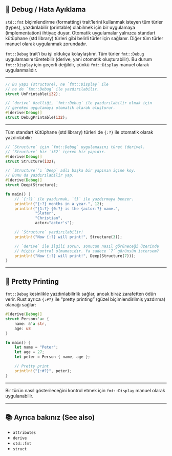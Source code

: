 ## 🐞 Debug / Hata Ayıklama

`std::fmt` biçimlendirme (formatting) trait’lerini kullanmak isteyen tüm türler (types), yazdırılabilir (printable) olabilmek için bir uygulamaya (implementation) ihtiyaç duyar. Otomatik uygulamalar yalnızca standart kütüphane (std library) türleri gibi belirli türler için sağlanır. Diğer tüm türler manuel olarak uygulanmak zorundadır.

`fmt::Debug` trait’i bu işi oldukça kolaylaştırır. Tüm türler `fmt::Debug` uygulamasını türetebilir (derive, yani otomatik oluşturabilir). Bu durum `fmt::Display` için geçerli değildir, çünkü `fmt::Display` manuel olarak uygulanmalıdır.

---

```rust
// Bu yapı (structure), ne `fmt::Display` ile
// ne de `fmt::Debug` ile yazdırılabilir.
struct UnPrintable(i32);

// `derive` özelliği, `fmt::Debug` ile yazdırılabilir olmak için
// gereken uygulamayı otomatik olarak oluşturur.
#[derive(Debug)]
struct DebugPrintable(i32);
```

---

Tüm standart kütüphane (std library) türleri de `{:?}` ile otomatik olarak yazdırılabilir:

```rust
// `Structure` için `fmt::Debug` uygulamasını türet (derive).
// `Structure` bir `i32` içeren bir yapıdır.
#[derive(Debug)]
struct Structure(i32);

// `Structure`’ı `Deep` adlı başka bir yapının içine koy.
// Bunu da yazdırılabilir yap.
#[derive(Debug)]
struct Deep(Structure);

fn main() {
    // `{:?}` ile yazdırmak, `{}` ile yazdırmaya benzer.
    println!("{:?} months in a year.", 12);
    println!("{1:?} {0:?} is the {actor:?} name.",
             "Slater",
             "Christian",
             actor="actor's");

    // `Structure` yazdırılabilir!
    println!("Now {:?} will print!", Structure(3));

    // `derive` ile ilgili sorun, sonucun nasıl görüneceği üzerinde
    // hiçbir kontrol olmamasıdır. Ya sadece `7` görünsün istersem?
    println!("Now {:?} will print!", Deep(Structure(7)));
}
```

---

## 🎨 Pretty Printing

`fmt::Debug` kesinlikle yazdırılabilirlik sağlar, ancak biraz zarafetten ödün verir. Rust ayrıca `{:#?}` ile “pretty printing” (güzel biçimlendirilmiş yazdırma) olanağı sağlar:

```rust
#[derive(Debug)]
struct Person<'a> {
    name: &'a str,
    age: u8
}

fn main() {
    let name = "Peter";
    let age = 27;
    let peter = Person { name, age };

    // Pretty print
    println!("{:#?}", peter);
}
```

---

Bir türün nasıl gösterileceğini kontrol etmek için `fmt::Display` manuel olarak uygulanabilir.

---

## 📚 Ayrıca bakınız (See also)

* `attributes`
* `derive`
* `std::fmt`
* `struct`
